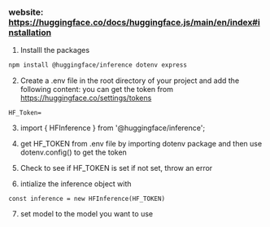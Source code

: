 ### website: https://huggingface.co/docs/huggingface.js/main/en/index#installation

1. Installl the packages
```bash
npm install @huggingface/inference dotenv express
```


2. Create a .env file in the root directory of your project and add the following content: you can get the token from https://huggingface.co/settings/tokens
```
HF_Token=
```
3. import { HFInference } from '@huggingface/inference';

4. get HF_TOKEN from .env file by importing dotenv package
and then use dotenv.config() to get the token

5. Check to see if HF_TOKEN is set if not set, throw an error

6. intialize the inference object with
``` 
const inference = new HFInference(HF_TOKEN)
```

7. set model to the model you want to use
